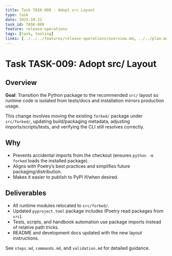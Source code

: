 ```yaml
---
title: Task TASK-009 - Adopt src Layout
type: task
date: 2025-10-21
task_id: TASK-009
feature: release-operations
tags: [task, tooling]
links: [../../../features/release-operations/overview.md, ../../plan.md]
---
```


# Task TASK-009: Adopt src/ Layout

## Overview
**Goal**: Transition the Python package to the recommended `src/` layout so runtime code is isolated from tests/docs and installation mirrors production usage.

This change involves moving the existing `forked/` package under `src/forked/`, updating build/packaging metadata, adjusting imports/scripts/tests, and verifying the CLI still resolves correctly.

## Why
- Prevents accidental imports from the checkout (ensures `python -m forked` loads the installed package).
- Aligns with Poetry’s best practices and simplifies future packaging/distribution.
- Makes it easier to publish to PyPI if/when desired.

## Deliverables
- All runtime modules relocated to `src/forked/`.
- Updated `pyproject.toml` package includes (Poetry read packages from `src`).
- Tests, scripts, and handbook automation use package imports instead of relative path tricks.
- README and development docs updated with the new layout instructions.

See `steps.md`, `commands.md`, and `validation.md` for detailed guidance.
